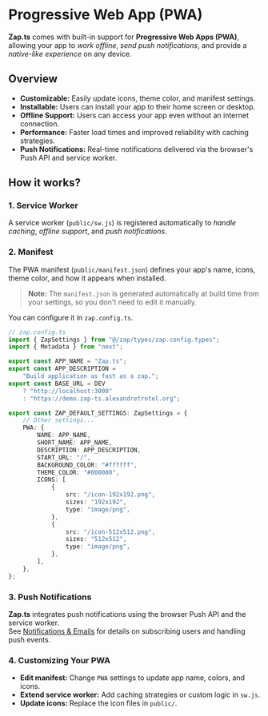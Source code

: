 # Progressive Web App (PWA)

**Zap.ts** comes with built-in support for **Progressive Web Apps (PWA)**, allowing your app to _work offline_, _send push notifications_, and provide a _native-like experience_ on any device.

## Overview

- **Customizable:** Easily update icons, theme color, and manifest settings.
- **Installable:** Users can install your app to their home screen or desktop.
- **Offline Support:** Users can access your app even without an internet connection.
- **Performance:** Faster load times and improved reliability with caching strategies.
- **Push Notifications:** Real-time notifications delivered via the browser's Push API and service worker.

## How it works?

### 1. Service Worker

A service worker (`public/sw.js`) is registered automatically to _handle caching_, _offline support_, and _push notifications_.

### 2. Manifest

The PWA manifest (`public/manifest.json`) defines your app's name, icons, theme color, and how it appears when installed.

> **Note:** The `manifest.json` is generated automatically at build time from your settings, so you don't need to edit it manually.

You can configure it in `zap.config.ts`.

```ts
// zap.config.ts
import { ZapSettings } from "@/zap/types/zap.config.types";
import { Metadata } from "next";

export const APP_NAME = "Zap.ts";
export const APP_DESCRIPTION =
    "Build application as fast as a zap.";
export const BASE_URL = DEV
    ? "http://localhost:3000"
    : "https://demo.zap-ts.alexandretrotel.org";

export const ZAP_DEFAULT_SETTINGS: ZapSettings = {
    // Other settings...
    PWA: {
        NAME: APP_NAME,
        SHORT_NAME: APP_NAME,
        DESCRIPTION: APP_DESCRIPTION,
        START_URL: "/",
        BACKGROUND_COLOR: "#ffffff",
        THEME_COLOR: "#000000",
        ICONS: [
            {
                src: "/icon-192x192.png",
                sizes: "192x192",
                type: "image/png",
            },
            {
                src: "/icon-512x512.png",
                sizes: "512x512",
                type: "image/png",
            },
        ],
    },
};
```

### 3. Push Notifications

**Zap.ts** integrates push notifications using the browser Push API and the service worker.  
See [Notifications & Emails](/docs/features/notifications.md) for details on subscribing users and handling push events.

### 4. Customizing Your PWA

- **Edit manifest:** Change `PWA` settings to update app name, colors, and icons.
- **Extend service worker:** Add caching strategies or custom logic in `sw.js`.
- **Update icons:** Replace the icon files in `public/`.
